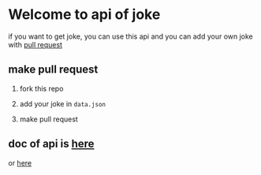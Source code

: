 # Welcome to api of joke

if you want to get joke, you can use this api and you can add your own joke with [pull request](https://github.com/tot0p/joke/pulls)


## make pull request

1. fork this repo

2. add your joke in `data.json`

3. make pull request

## doc of api is [here]()

or [here]()